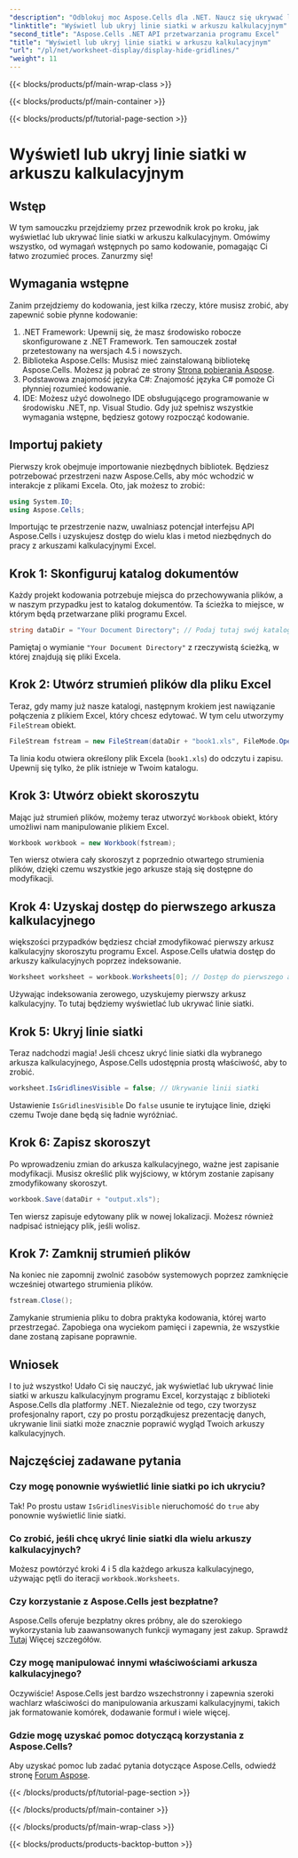 ```yaml
---
"description": "Odblokuj moc Aspose.Cells dla .NET. Naucz się ukrywać linie siatki w arkuszach kalkulacyjnych programu Excel, dzięki czemu Twoje dane będą bardziej atrakcyjne wizualnie."
"linktitle": "Wyświetl lub ukryj linie siatki w arkuszu kalkulacyjnym"
"second_title": "Aspose.Cells .NET API przetwarzania programu Excel"
"title": "Wyświetl lub ukryj linie siatki w arkuszu kalkulacyjnym"
"url": "/pl/net/worksheet-display/display-hide-gridlines/"
"weight": 11
---
```


{{< blocks/products/pf/main-wrap-class >}}

{{< blocks/products/pf/main-container >}}

{{< blocks/products/pf/tutorial-page-section >}}

# Wyświetl lub ukryj linie siatki w arkuszu kalkulacyjnym

## Wstęp
W tym samouczku przejdziemy przez przewodnik krok po kroku, jak wyświetlać lub ukrywać linie siatki w arkuszu kalkulacyjnym. Omówimy wszystko, od wymagań wstępnych po samo kodowanie, pomagając Ci łatwo zrozumieć proces. Zanurzmy się!
## Wymagania wstępne
Zanim przejdziemy do kodowania, jest kilka rzeczy, które musisz zrobić, aby zapewnić sobie płynne kodowanie:
1. .NET Framework: Upewnij się, że masz środowisko robocze skonfigurowane z .NET Framework. Ten samouczek został przetestowany na wersjach 4.5 i nowszych.
2. Biblioteka Aspose.Cells: Musisz mieć zainstalowaną bibliotekę Aspose.Cells. Możesz ją pobrać ze strony [Strona pobierania Aspose](https://releases.aspose.com/cells/net/).
3. Podstawowa znajomość języka C#: Znajomość języka C# pomoże Ci płynniej rozumieć kodowanie.
4. IDE: Możesz użyć dowolnego IDE obsługującego programowanie w środowisku .NET, np. Visual Studio.
Gdy już spełnisz wszystkie wymagania wstępne, będziesz gotowy rozpocząć kodowanie.
## Importuj pakiety
Pierwszy krok obejmuje importowanie niezbędnych bibliotek. Będziesz potrzebować przestrzeni nazw Aspose.Cells, aby móc wchodzić w interakcje z plikami Excela. Oto, jak możesz to zrobić:
```csharp
using System.IO;
using Aspose.Cells;
```
Importując te przestrzenie nazw, uwalniasz potencjał interfejsu API Aspose.Cells i uzyskujesz dostęp do wielu klas i metod niezbędnych do pracy z arkuszami kalkulacyjnymi Excel.
## Krok 1: Skonfiguruj katalog dokumentów
Każdy projekt kodowania potrzebuje miejsca do przechowywania plików, a w naszym przypadku jest to katalog dokumentów. Ta ścieżka to miejsce, w którym będą przetwarzane pliki programu Excel.
```csharp
string dataDir = "Your Document Directory"; // Podaj tutaj swój katalog
```
Pamiętaj o wymianie `"Your Document Directory"` z rzeczywistą ścieżką, w której znajdują się pliki Excela.
## Krok 2: Utwórz strumień plików dla pliku Excel
Teraz, gdy mamy już nasze katalogi, następnym krokiem jest nawiązanie połączenia z plikiem Excel, który chcesz edytować. W tym celu utworzymy `FileStream` obiekt.
```csharp
FileStream fstream = new FileStream(dataDir + "book1.xls", FileMode.Open);
```
Ta linia kodu otwiera określony plik Excela (`book1.xls`) do odczytu i zapisu. Upewnij się tylko, że plik istnieje w Twoim katalogu.
## Krok 3: Utwórz obiekt skoroszytu
Mając już strumień plików, możemy teraz utworzyć `Workbook` obiekt, który umożliwi nam manipulowanie plikiem Excel.
```csharp
Workbook workbook = new Workbook(fstream);
```
Ten wiersz otwiera cały skoroszyt z poprzednio otwartego strumienia plików, dzięki czemu wszystkie jego arkusze stają się dostępne do modyfikacji.
## Krok 4: Uzyskaj dostęp do pierwszego arkusza kalkulacyjnego
większości przypadków będziesz chciał zmodyfikować pierwszy arkusz kalkulacyjny skoroszytu programu Excel. Aspose.Cells ułatwia dostęp do arkuszy kalkulacyjnych poprzez indeksowanie.
```csharp
Worksheet worksheet = workbook.Worksheets[0]; // Dostęp do pierwszego arkusza kalkulacyjnego
```
Używając indeksowania zerowego, uzyskujemy pierwszy arkusz kalkulacyjny. To tutaj będziemy wyświetlać lub ukrywać linie siatki.
## Krok 5: Ukryj linie siatki
Teraz nadchodzi magia! Jeśli chcesz ukryć linie siatki dla wybranego arkusza kalkulacyjnego, Aspose.Cells udostępnia prostą właściwość, aby to zrobić.
```csharp
worksheet.IsGridlinesVisible = false; // Ukrywanie linii siatki
```
Ustawienie `IsGridlinesVisible` Do `false` usunie te irytujące linie, dzięki czemu Twoje dane będą się ładnie wyróżniać.
## Krok 6: Zapisz skoroszyt
Po wprowadzeniu zmian do arkusza kalkulacyjnego, ważne jest zapisanie modyfikacji. Musisz określić plik wyjściowy, w którym zostanie zapisany zmodyfikowany skoroszyt.
```csharp
workbook.Save(dataDir + "output.xls");
```
Ten wiersz zapisuje edytowany plik w nowej lokalizacji. Możesz również nadpisać istniejący plik, jeśli wolisz.
## Krok 7: Zamknij strumień plików
Na koniec nie zapomnij zwolnić zasobów systemowych poprzez zamknięcie wcześniej otwartego strumienia plików.
```csharp
fstream.Close();
```
Zamykanie strumienia pliku to dobra praktyka kodowania, której warto przestrzegać. Zapobiega ona wyciekom pamięci i zapewnia, że wszystkie dane zostaną zapisane poprawnie.
## Wniosek
I to już wszystko! Udało Ci się nauczyć, jak wyświetlać lub ukrywać linie siatki w arkuszu kalkulacyjnym programu Excel, korzystając z biblioteki Aspose.Cells dla platformy .NET. Niezależnie od tego, czy tworzysz profesjonalny raport, czy po prostu porządkujesz prezentację danych, ukrywanie linii siatki może znacznie poprawić wygląd Twoich arkuszy kalkulacyjnych. 
## Najczęściej zadawane pytania
### Czy mogę ponownie wyświetlić linie siatki po ich ukryciu?
Tak! Po prostu ustaw `IsGridlinesVisible` nieruchomość do `true` aby ponownie wyświetlić linie siatki.
### Co zrobić, jeśli chcę ukryć linie siatki dla wielu arkuszy kalkulacyjnych?
Możesz powtórzyć kroki 4 i 5 dla każdego arkusza kalkulacyjnego, używając pętli do iteracji `workbook.Worksheets`.
### Czy korzystanie z Aspose.Cells jest bezpłatne?
Aspose.Cells oferuje bezpłatny okres próbny, ale do szerokiego wykorzystania lub zaawansowanych funkcji wymagany jest zakup. Sprawdź [Tutaj](https://purchase.aspose.com/buy) Więcej szczegółów.
### Czy mogę manipulować innymi właściwościami arkusza kalkulacyjnego?
Oczywiście! Aspose.Cells jest bardzo wszechstronny i zapewnia szeroki wachlarz właściwości do manipulowania arkuszami kalkulacyjnymi, takich jak formatowanie komórek, dodawanie formuł i wiele więcej.
### Gdzie mogę uzyskać pomoc dotyczącą korzystania z Aspose.Cells?
Aby uzyskać pomoc lub zadać pytania dotyczące Aspose.Cells, odwiedź stronę [Forum Aspose](https://forum.aspose.com/c/cells/9).


{{< /blocks/products/pf/tutorial-page-section >}}

{{< /blocks/products/pf/main-container >}}

{{< /blocks/products/pf/main-wrap-class >}}

{{< blocks/products/products-backtop-button >}}